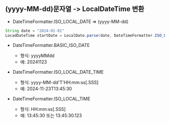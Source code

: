 ## (yyyy-MM-dd)문자열 -> LocalDateTime 변환
- DateTimeFormatter.ISO_LOCAL_DATE => (yyyy-MM-dd)
```java
String date = "2024-01-01"
LocadDateTime startDate = LocalDate.parse(date, DateTimeFormatter.ISO_LOCAL_DATE).atStartOfDay();
```

- DateTimeFormatter.BASIC_ISO_DATE
  - 형식: yyyyMMdd
  - 예: 20241123

- DateTimeFormatter.ISO_LOCAL_DATE_TIME
  - 형식: yyyy-MM-dd'T'HH:mm:ss[.SSS]
  - 예: 2024-11-23T13:45:30
 
- DateTimeFormatter.ISO_LOCAL_TIME
  - 형식: HH:mm:ss[.SSS]
  - 예: 13:45:30 또는 13:45:30.123
